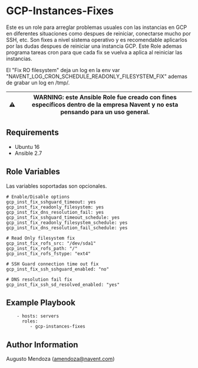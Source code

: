 GCP-Instances-Fixes
=========

Este es un role para arreglar problemas usuales con las instancias en GCP en diferentes situaciones como despues de reiniciar, conectarse mucho por SSH, etc. Son fixes a nivel sistema operativo y es recomendable aplicarlos por las dudas despues de reiniciar una instancia GCP. Este Role ademas programa tareas cron para que cada fix se vuelva a aplica al reiniciar las instancias.

El "Fix RO filesystem" deja un log en la env var "NAVENT_LOG_CRON_SCHEDULE_READONLY_FILESYSTEM_FIX" ademas de grabar un log en /tmp/.


| :warning: | WARNING: este Ansible Role fue creado con fines específicos dentro de la empresa Navent y no esta pensando para un uso general. |
| --- | --- |

Requirements
------------

- Ubuntu 16
- Ansible 2.7

Role Variables
--------------

Las variables soportadas son opcionales.

```
# Enable/Disable options
gcp_inst_fix_sshguard_timeout: yes
gcp_inst_fix_readonly_filesystem: yes
gcp_inst_fix_dns_resolution_fail: yes
gcp_inst_fix_sshguard_timeout_schedule: yes
gcp_inst_fix_readonly_filesystem_schedule: yes
gcp_inst_fix_dns_resolution_fail_schedule: yes

# Read Only filesystem fix
gcp_inst_fix_rofs_src: "/dev/sda1"
gcp_inst_fix_rofs_path: "/"
gcp_inst_fix_rofs_fstype: "ext4"

# SSH Guard connection time out fix
gcp_inst_fix_ssh_sshguard_enabled: "no"

# DNS resolution fail fix
gcp_inst_fix_ssh_sd_resolved_enabled: "yes"
```

Example Playbook
----------------

```
    - hosts: servers
      roles: 
         - gcp-instances-fixes
```

Author Information
------------------

Augusto Mendoza (amendoza@navent.com)
